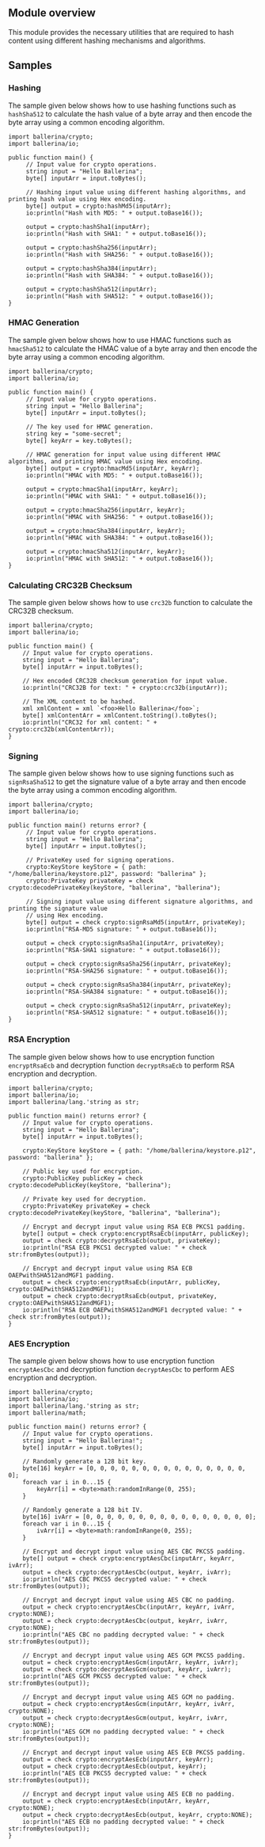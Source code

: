 ## Module overview

This module provides the necessary utilities that are required to hash content using different hashing mechanisms and algorithms. 

## Samples

### Hashing

The sample given below shows how to use hashing functions such as `hashSha512` to calculate the hash value of a byte array and then encode the byte array using a common encoding algorithm.

```ballerina
import ballerina/crypto;
import ballerina/io;

public function main() {
     // Input value for crypto operations.
     string input = "Hello Ballerina";
     byte[] inputArr = input.toBytes();

     // Hashing input value using different hashing algorithms, and printing hash value using Hex encoding.
     byte[] output = crypto:hashMd5(inputArr);
     io:println("Hash with MD5: " + output.toBase16());

     output = crypto:hashSha1(inputArr);
     io:println("Hash with SHA1: " + output.toBase16());

     output = crypto:hashSha256(inputArr);
     io:println("Hash with SHA256: " + output.toBase16());

     output = crypto:hashSha384(inputArr);
     io:println("Hash with SHA384: " + output.toBase16());

     output = crypto:hashSha512(inputArr);
     io:println("Hash with SHA512: " + output.toBase16());
}
```

### HMAC Generation

The sample given below shows how to use HMAC functions such as `hmacSha512` to calculate the HMAC value of a byte array and then encode the byte array using a common encoding algorithm.


```ballerina
import ballerina/crypto;
import ballerina/io;

public function main() {
     // Input value for crypto operations.
     string input = "Hello Ballerina";
     byte[] inputArr = input.toBytes();

     // The key used for HMAC generation.
     string key = "some-secret";
     byte[] keyArr = key.toBytes();

     // HMAC generation for input value using different HMAC algorithms, and printing HMAC value using Hex encoding.
     byte[] output = crypto:hmacMd5(inputArr, keyArr);
     io:println("HMAC with MD5: " + output.toBase16());

     output = crypto:hmacSha1(inputArr, keyArr);
     io:println("HMAC with SHA1: " + output.toBase16());

     output = crypto:hmacSha256(inputArr, keyArr);
     io:println("HMAC with SHA256: " + output.toBase16());

     output = crypto:hmacSha384(inputArr, keyArr);
     io:println("HMAC with SHA384: " + output.toBase16());

     output = crypto:hmacSha512(inputArr, keyArr);
     io:println("HMAC with SHA512: " + output.toBase16());
}
```

### Calculating CRC32B Checksum

The sample given below shows how to use `crc32b` function to calculate the CRC32B checksum.

```ballerina
import ballerina/crypto;
import ballerina/io;

public function main() {
    // Input value for crypto operations.
    string input = "Hello Ballerina";
    byte[] inputArr = input.toBytes();

    // Hex encoded CRC32B checksum generation for input value.
    io:println("CRC32B for text: " + crypto:crc32b(inputArr));

    // The XML content to be hashed.
    xml xmlContent = xml `<foo>Hello Ballerina</foo>`;
    byte[] xmlContentArr = xmlContent.toString().toBytes();
    io:println("CRC32 for xml content: " + crypto:crc32b(xmlContentArr));
}
```

### Signing

The sample given below shows how to use signing functions such as `signRsaSha512` to get the signature value of a byte array and then encode the byte array using a common encoding algorithm.


```ballerina
import ballerina/crypto;
import ballerina/io;

public function main() returns error? {
     // Input value for crypto operations.
     string input = "Hello Ballerina";
     byte[] inputArr = input.toBytes();

     // PrivateKey used for signing operations.
     crypto:KeyStore keyStore = { path: "/home/ballerina/keystore.p12", password: "ballerina" };
     crypto:PrivateKey privateKey = check crypto:decodePrivateKey(keyStore, "ballerina", "ballerina");

     // Signing input value using different signature algorithms, and printing the signature value
     // using Hex encoding.
     byte[] output = check crypto:signRsaMd5(inputArr, privateKey);
     io:println("RSA-MD5 signature: " + output.toBase16());

     output = check crypto:signRsaSha1(inputArr, privateKey);
     io:println("RSA-SHA1 signature: " + output.toBase16());

     output = check crypto:signRsaSha256(inputArr, privateKey);
     io:println("RSA-SHA256 signature: " + output.toBase16());

     output = check crypto:signRsaSha384(inputArr, privateKey);
     io:println("RSA-SHA384 signature: " + output.toBase16());

     output = check crypto:signRsaSha512(inputArr, privateKey);
     io:println("RSA-SHA512 signature: " + output.toBase16());
}
```

### RSA Encryption

The sample given below shows how to use encryption function `encryptRsaEcb` and decryption function `decryptRsaEcb` to perform RSA encryption and decryption.


```ballerina
import ballerina/crypto;
import ballerina/io;
import ballerina/lang.'string as str;

public function main() returns error? {
    // Input value for crypto operations.
    string input = "Hello Ballerina";
    byte[] inputArr = input.toBytes();

    crypto:KeyStore keyStore = { path: "/home/ballerina/keystore.p12", password: "ballerina" };

    // Public key used for encryption.
    crypto:PublicKey publicKey = check crypto:decodePublicKey(keyStore, "ballerina");

    // Private key used for decryption.
    crypto:PrivateKey privateKey = check crypto:decodePrivateKey(keyStore, "ballerina", "ballerina");

    // Encrypt and decrypt input value using RSA ECB PKCS1 padding.
    byte[] output = check crypto:encryptRsaEcb(inputArr, publicKey);
    output = check crypto:decryptRsaEcb(output, privateKey);
    io:println("RSA ECB PKCS1 decrypted value: " + check str:fromBytes(output));

    // Encrypt and decrypt input value using RSA ECB OAEPwithSHA512andMGF1 padding.
    output = check crypto:encryptRsaEcb(inputArr, publicKey, crypto:OAEPwithSHA512andMGF1);
    output = check crypto:decryptRsaEcb(output, privateKey, crypto:OAEPwithSHA512andMGF1);
    io:println("RSA ECB OAEPwithSHA512andMGF1 decrypted value: " + check str:fromBytes(output));
}
```

### AES Encryption

The sample given below shows how to use encryption function `encryptAesCbc` and decryption function `decryptAesCbc` to perform AES encryption and decryption.


```ballerina
import ballerina/crypto;
import ballerina/io;
import ballerina/lang.'string as str;
import ballerina/math;

public function main() returns error? {
    // Input value for crypto operations.
    string input = "Hello Ballerina!";
    byte[] inputArr = input.toBytes();

    // Randomly generate a 128 bit key.
    byte[16] keyArr = [0, 0, 0, 0, 0, 0, 0, 0, 0, 0, 0, 0, 0, 0, 0, 0];
    foreach var i in 0...15 {
        keyArr[i] = <byte>math:randomInRange(0, 255);
    }

    // Randomly generate a 128 bit IV.
    byte[16] ivArr = [0, 0, 0, 0, 0, 0, 0, 0, 0, 0, 0, 0, 0, 0, 0, 0];
    foreach var i in 0...15 {
        ivArr[i] = <byte>math:randomInRange(0, 255);
    }

    // Encrypt and decrypt input value using AES CBC PKCS5 padding.
    byte[] output = check crypto:encryptAesCbc(inputArr, keyArr, ivArr);
    output = check crypto:decryptAesCbc(output, keyArr, ivArr);
    io:println("AES CBC PKCS5 decrypted value: " + check str:fromBytes(output));

    // Encrypt and decrypt input value using AES CBC no padding.
    output = check crypto:encryptAesCbc(inputArr, keyArr, ivArr, crypto:NONE);
    output = check crypto:decryptAesCbc(output, keyArr, ivArr, crypto:NONE);
    io:println("AES CBC no padding decrypted value: " + check str:fromBytes(output));

    // Encrypt and decrypt input value using AES GCM PKCS5 padding.
    output = check crypto:encryptAesGcm(inputArr, keyArr, ivArr);
    output = check crypto:decryptAesGcm(output, keyArr, ivArr);
    io:println("AES GCM PKCS5 decrypted value: " + check str:fromBytes(output));

    // Encrypt and decrypt input value using AES GCM no padding.
    output = check crypto:encryptAesGcm(inputArr, keyArr, ivArr, crypto:NONE);
    output = check crypto:decryptAesGcm(output, keyArr, ivArr, crypto:NONE);
    io:println("AES GCM no padding decrypted value: " + check str:fromBytes(output));

    // Encrypt and decrypt input value using AES ECB PKCS5 padding.
    output = check crypto:encryptAesEcb(inputArr, keyArr);
    output = check crypto:decryptAesEcb(output, keyArr);
    io:println("AES ECB PKCS5 decrypted value: " + check str:fromBytes(output));

    // Encrypt and decrypt input value using AES ECB no padding.
    output = check crypto:encryptAesEcb(inputArr, keyArr, crypto:NONE);
    output = check crypto:decryptAesEcb(output, keyArr, crypto:NONE);
    io:println("AES ECB no padding decrypted value: " + check str:fromBytes(output));
}
```
